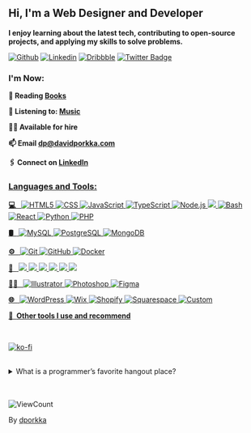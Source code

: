 ## Hi, I'm a Web Designer and Developer

**I enjoy learning about the latest tech, contributing to open-source projects, and applying my skills to solve problems.**

<!-- Your badges
You can use the website to generate badges: https://shields.io/
-->

[![Github](https://img.shields.io/badge/-Github-000?style=flat&logo=Github&logoColor=white)](https://github.com/dporkka)
[![Linkedin](https://img.shields.io/badge/-LinkedIn-blue?style=flat&logo=Linkedin&logoColor=white)](https://www.linkedin.com/in/david-porkka/)
[![Dribbble](https://img.shields.io/badge/-Dribbble-pink?style=flat&logo=Dribbble&logoColor=white)](https://dribbble.com/dapodigital)
[![Twitter Badge](https://img.shields.io/badge/-Twitter-1da1f2?style=flat-square&labelColor=1da1f2&logo=twitter&logoColor=white&link=https://twitter.com/dporkka)](https://twitter.com/dporkka)

<p></p>

### I'm Now:

<!-- Any image aligned to the right. Beware the width -->
<!-- Icons can be found at Emojiterra https://emojiterra.com/ -->

<!-- <img src="https://media.giphy.com/media/QHE5gWI0QjqF2/giphy.gif" width="40%" align="right"> -->

<!-- **👨🏽‍💻 Working on: <a href="https://nulango.com" target="_blank">Nulango</a>** -->

 **📙 Reading <a href="https://www.davidporkka.com/books">Books</a>** 

 **🎵 Listening to: <a href="https://open.spotify.com/user/wilhelm_lavender?si=cdc81a4db6d44620&nd=1&dlsi=b96f280269ee47ab" target="_blank">Music</a>** 
 
 **🧑‍💼 Available for hire**
 
 **📫 Email <a href="mailto:dp@davidporkka.com">dp@davidporkka.com</a>**
 
 **🖇️ Connect on <a href="https://www.linkedin.com/in/david-porkka" target="_blank">LinkedIn**

<p></p>

### Languages and Tools: 
  
  <!-- Your languages and tools. Be careful with the alignment. 
  You can use this sites to get logos: https://www.vectorlogo.zone or https://simpleicons.org/
  -->

**💻 &nbsp;**
  ![HTML5](https://img.shields.io/badge/-HTML5-333333?style=flat&logo=HTML5)
  ![CSS](https://img.shields.io/badge/-CSS-333333?style=flat&logo=CSS3&logoColor=1572B6)
  ![JavaScript](https://img.shields.io/badge/-JavaScript-333333?style=flat&logo=javascript)
  ![TypeScript](https://img.shields.io/badge/-TypeScript-333333?style=flat&logo=typescript)
  ![Node.js](https://img.shields.io/badge/-Node.js-333333?style=flat&logo=node.js)
  <img src="https://img.shields.io/badge/-Express.js-333333?style=flat">
  ![Bash](https://img.shields.io/badge/-Bash-333333?style=flat&logo=bash)
  ![React](https://img.shields.io/badge/-React-333333?style=flat&logo=react)
  ![Python](https://img.shields.io/badge/-Python-333333?style=flat&logo=python)
  ![PHP](https://img.shields.io/badge/-PHP-333333?style=flat&logo=php)
  
**🛢 &nbsp;**
  ![MySQL](https://img.shields.io/badge/-MySQL-333333?style=flat&logo=mysql)
  ![PostgreSQL](https://img.shields.io/badge/-PostgreSQL-333333?style=flat&logo=postgresql)
  ![MongoDB](https://img.shields.io/badge/-MongoDB-333333?style=flat&logo=mongodb)

**⚙️ &nbsp;**
  ![Git](https://img.shields.io/badge/-Git-333333?style=flat&logo=git)
  ![GitHub](https://img.shields.io/badge/-GitHub-333333?style=flat&logo=github)
  ![Docker](https://img.shields.io/badge/-Docker-333333?style=flat&logo=docker)
  
**🔧 &nbsp;**
  <img src="http://img.shields.io/badge/-VSCode-333333?style=flat&logo=visual-studio-code&logoColor=white">
  <img src="http://img.shields.io/badge/-AWS-333333?style=flat&logo=amazon-web-services&logoColor=white">
  <img src="http://img.shields.io/badge/-GCP-333333?style=flat&logo=google-cloud-platform&logoColor=white">
  <img src="http://img.shields.io/badge/-Heroku-333333?style=flat&logo=heroku&logoColor=white">
  <img src="http://img.shields.io/badge/-Netlify-333333?style=flat&logo=netlify&logoColor=white">
  <img src="http://img.shields.io/badge/-Vercel-333333?style=flat&logo=vercel&logoColor=white">
  
 **👨‍🎨 &nbsp;**
  ![Illustrator](https://img.shields.io/badge/-Illustrator-333333?style=flat&logo=adobe-illustrator)
  ![Photoshop](https://img.shields.io/badge/-Photoshop-333333?style=flat&logo=adobe-photoshop)
  ![Figma](https://img.shields.io/badge/-Figma-333333?style=flat&logo=figma)

**🌐 &nbsp;**
  ![WordPress](https://img.shields.io/badge/-WordPress-333333?style=flat&logo=wordpress)
  ![Wix](https://img.shields.io/badge/-Wix-333333?style=flat&logo=wix)
  ![Shopify](https://img.shields.io/badge/-Shopify-333333?style=flat&logo=shopify)
  ![Squarespace](https://img.shields.io/badge/-Squarepace-333333?style=flat&logo=squarespace)
  ![Custom](https://img.shields.io/badge/-Custom-333333?style=flat&logo=custom)

**🔨 &nbsp;<a href="https://davidporkka.com/tools/" target="_blank">Other tools I use and recommend</a>**

<br>

[![ko-fi](https://ko-fi.com/img/githubbutton_sm.svg)](https://ko-fi.com/S6S7YJ9T1)

<!-- ### :zap: Recent Activity -->
<!--START_SECTION:activity-->
<!--END_SECTION:activity-->

<!-- Your hits or visitors
site: http://hits.dwyl.com or https://visitor-badge.glitch.me
Both apis are in trouble due to the number of requests, if you know any other to register visitors, great
-->

</details>
<br>
<details>
<summary> What is a programmer’s favorite hangout place? </summary>
<br>
Foo Bar
</details>
<br>

<br>
<p align="left">
  <img alt="ViewCount" src="https://views.whatilearened.today/views/github/dporkka/dporkka.svg" />
</p>

<!-- This readme was created by David Porkka - https://github.com/dporkka -->
By [dporkka](https://github.com/dporkka)

<!-- <img src="https://i.giphy.com/media/v1.Y2lkPTc5MGI3NjExNTR6N2VqeDZ1OTR3bzhmMTZvNWg3MDhsbmdobjg1Z3lxajBubmkxNiZlcD12MV9pbnRlcm5hbF9naWZfYnlfaWQmY3Q9Zw/qgQUggAC3Pfv687qPC/giphy.gif" width="100%" align="center"> -->
</div>
